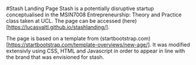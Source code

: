 #Stash Landing Page
Stash is a potentially disruptive startup conceptualised in the MSIN7008 Entrepreneurship: Theory and Practice class taken at UCL. The page can be accessed (here)[https://lucasvaltl.github.io/stashlanding/].

The page is based on a template from (startbootstrap.com)[https://startbootstrap.com/template-overviews/new-age/]. It was modified extensivly using CSS, HTML and Javascript in order to appear in line with the brand that was envisioned for stash. 

